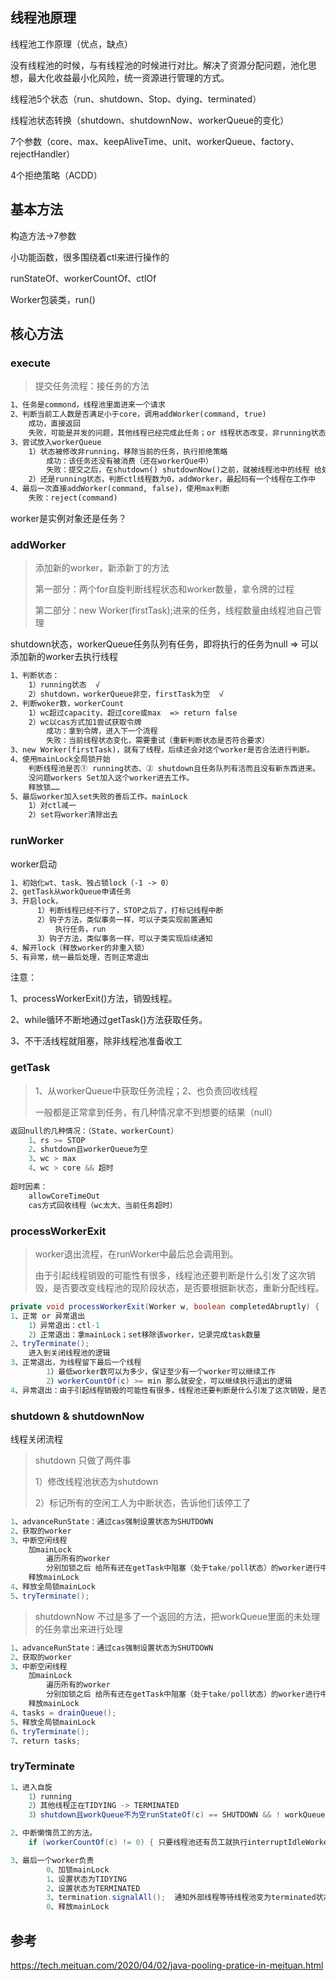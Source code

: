 ## 线程池原理

线程池工作原理（优点，缺点）

没有线程池的时候，与有线程池的时候进行对比。解决了资源分配问题，池化思想，最大化收益最小化风险，统一资源进行管理的方式。



线程池5个状态（run、shutdown、Stop、dying、terminated）

线程池状态转换（shutdown、shutdownNow、workerQueue的变化）

7个参数（core、max、keepAliveTime、unit、workerQueue、factory、rejectHandler）

4个拒绝策略（ACDD）



## 基本方法

构造方法->7参数

小功能函数，很多围绕着ctl来进行操作的

runStateOf、workerCountOf、ctlOf

Worker包装类，run()



## 核心方法

### execute

> 提交任务流程：接任务的方法

```txt
1、任务是commond，线程池里面进来一个请求
2、判断当前工人数是否满足小于core，调用addWorker(command, true)
	成功，直接返回
	失败，可能是并发的问题，其他线程已经完成此任务；or 线程状态改变，非running状态
3、尝试放入workerQueue
	1）状态被修改非running，移除当前的任务，执行拒绝策略
		成功：该任务还没有被消费（还在workerQue中）
		失败：提交之后，在shutdown() shutdownNow()之前，就被线程池中的线程 给处理。
	2）还是running状态，判断ctl线程数为0，addWorker，最起码有一个线程在工作中
4、最后一次直接addWorker(command, false)，使用max判断
	失败：reject(command)
```



worker是实例对象还是任务？



### addWorker

> 添加新的worker，新添新丁的方法
>
> 第一部分：两个for自旋判断线程状态和worker数量，拿令牌的过程
>
> 第二部分：new Worker(firstTask);进来的任务，线程数量由线程池自己管理

shutdown状态，workerQueue任务队列有任务，即将执行的任务为null => 可以添加新的worker去执行线程



```txt
1、判断状态：
	1）running状态  √
	2）shutdown，workerQueue非空，firstTask为空  √
2、判断woker数，workerCount
	1）wc超过capacity、超过core或max  => return false
	2）wc以cas方式加1尝试获取令牌
		成功：拿到令牌，进入下一个流程
		失败：当前线程状态变化，需要重试（重新判断状态是否符合要求）
3、new Worker(firstTask)，就有了线程，后续还会对这个worker是否合法进行判断。
4、使用mainLock全局锁开始
	判断线程池是否① running状态、② shutdown且任务队列有活而且没有新东西进来。
	没问题workers Set加入这个worker进去工作。
	释放锁……
5、最后worker加入set失败的善后工作。mainLock
	1）对ctl减一
	2）set将worker清除出去
```







### runWorker

worker启动

```txt
1、初始化wt、task、独占锁lock（-1 -> 0）
2、getTask从workQueue申请任务
3、开启lock，
      1）判断线程已经不行了，STOP之后了，打标记线程中断
      2）钩子方法，类似事务一样，可以子类实现前置通知
          执行任务，run
      3）钩子方法，类似事务一样，可以子类实现后续通知
4、解开lock（释放worker的非重入锁）
5、有异常，统一最后处理，否则正常退出
```



注意：

1、processWorkerExit()方法，销毁线程。

2、while循环不断地通过getTask()方法获取任务。

3、不干活线程就阻塞，除非线程池准备收工





### getTask

> 1、从workerQueue中获取任务流程；2、也负责回收线程
>
> 一般都是正常拿到任务，有几种情况拿不到想要的结果（null）

```java
返回null的几种情况：（State、workerCount）
    1、rs >= STOP 
    2、shutdown且workerQueue为空
    3、wc > max
    4、wc > core && 超时
    
超时因素：
    allowCoreTimeOut
    cas方式回收线程（wc太大、当前任务超时）
```





### processWorkerExit

> worker退出流程，在runWorker中最后总会调用到。
>
> 由于引起线程销毁的可能性有很多，线程池还要判断是什么引发了这次销毁，是否要改变线程池的现阶段状态，是否要根据新状态，重新分配线程。

```java
private void processWorkerExit(Worker w, boolean completedAbruptly) {
1、正常 or 异常退出
    1）异常退出：ctl-1
    2）正常退出：拿mainLock；set移除该worker，记录完成task数量
2、tryTerminate();  
    进入到关闭线程池的逻辑
3、正常退出，为线程留下最后一个线程
        1）最低worker数可以为多少，保证至少有一个worker可以继续工作
        2）workerCountOf(c) >= min 那么就安全，可以继续执行退出的逻辑
4、异常退出：由于引起线程销毁的可能性有很多，线程池还要判断是什么引发了这次销毁，是否要改变线程池的现阶段状态，是否要根据新状态，重新分配线程。
```









### shutdown & shutdownNow 

线程关闭流程



> shutdown 只做了两件事
>
> 1）修改线程池状态为shutdown
>
> 2）标记所有的空闲工人为中断状态，告诉他们该停工了

```java
1、advanceRunState：通过cas强制设置状态为SHUTDOWN
2、获取的worker
3、中断空闲线程
	加mainLock
    	遍历所有的worker
    	分别加锁之后 给所有还在getTask中阻塞（处于take/poll状态）的worker进行中断标记
	释放mainLock
4、释放全局锁mainLock
5、tryTerminate();
```



> shutdownNow 不过是多了一个返回的方法，把workQueue里面的未处理的任务拿出来进行处理

``` java
1、advanceRunState：通过cas强制设置状态为SHUTDOWN
2、获取的worker
3、中断空闲线程
    加mainLock
        遍历所有的worker
    	分别加锁之后 给所有还在getTask中阻塞（处于take/poll状态）的worker进行中断标记
    释放mainLock
4、tasks = drainQueue();
5、释放全局锁mainLock
6、tryTerminate();
7、return tasks;
```



### tryTerminate

```java
1、进入自旋
    1）running
    2）其他线程正在TIDYING -> TERMINATED
    3）shutdown且workQueue不为空runStateOf(c) == SHUTDOWN && ! workQueue.isEmpty()

2、中断懒惰员工的方法。
    if (workerCountOf(c) != 0) { 只要线程池还有员工就执行interruptIdleWorkers

3、最后一个worker负责
        0、加锁mainLock
        1、设置状态为TIDYING
        2、设置状态为TERMINATED
        3、termination.signalAll();  通知外部线程等待线程池变为terminated状态
        0、释放mainLock
```










## 参考

https://tech.meituan.com/2020/04/02/java-pooling-pratice-in-meituan.html